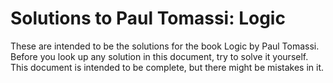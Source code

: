 # Solutions to Paul Tomassi: Logic

These are intended to be the solutions for the book Logic by Paul Tomassi.
Before you look up any solution in this document, try to solve it yourself. This document is intended to be complete, but there might be mistakes in it.
